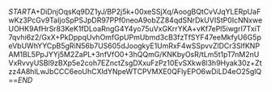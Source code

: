 $START$A+DiDnjOqsKq9DZ1yJ/BP2j5k+00xeSSjXq/AoogBQtCvVJqYLERpUaFwKz3PcGv9TaIjoSpPSJpDR97PPf0neoA9obZZ84qdSNrDkUVIStP0IcNNxweUOHK9AfHrSr83KeK1fDLoaRngG4Y4yo75uVxGKrrYKA+vKf7ePl5iwgrI7TxiT7qvhi6z2/GxX+PkDppqUvhOmfGpUPmUbmd3cB3fzTfSYF47eeMkfyU6G5peVbUWhYYCpB5gRiN56b7US605dJoogkyE1UmRxF4wSSpvvZlDCr3SlfKNPAM1BL5PpJYYj5M2ZaPL+3nfVfO0+3hQQmG/KNKbyOsR/tLm5t1pT7nM2nUVxRvvyUSBl9zBXp5e2coh7EZnctZsgDXxuFzPz10EvSXkw8l3h9Hyak30z+Ztzz4A8hlLwJbCCC6eoUhCXldYNpeWTCPVMXE0QFlyEPO6wDiLD4eO25glQ==$END$